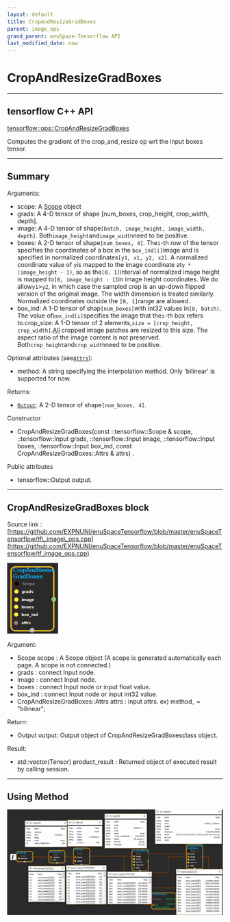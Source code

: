 ```yaml
--- 
layout: default 
title: CropAndResizeGradBoxes 
parent: image_ops 
grand_parent: enuSpace-Tensorflow API 
last_modified_date: now 
--- 
```


# CropAndResizeGradBoxes

---

## tensorflow C++ API

[tensorflow::ops::CropAndResizeGradBoxes](https://www.tensorflow.org/api_docs/cc/class/tensorflow/ops/crop-and-resize-grad-boxes)

Computes the gradient of the crop\_and\_resize op wrt the input boxes tensor.

---

## Summary

Arguments:

* scope: A [Scope](https://www.tensorflow.org/api_docs/cc/class/tensorflow/scope.html#classtensorflow_1_1_scope) object
* grads: A 4-D tensor of shape \[num\_boxes, crop\_height, crop\_width, depth\].
* image: A 4-D tensor of shape`[batch, image_height, image_width, depth]`. Both`image_height`and`image_width`need to be positive.
* boxes: A 2-D tensor of shape`[num_boxes, 4]`. The`i`-th row of the tensor specifies the coordinates of a box in the
  `box_ind[i]`image and is specified in normalized coordinates`[y1, x1, y2, x2]`. A normalized coordinate value of
  `y`is mapped to the image coordinate at`y * (image_height - 1)`, so as the`[0, 1]`interval of normalized image height is mapped to`[0, image_height - 1]`in image height coordinates. We do allow`y1`&gt;`y2`, in which case the sampled crop is an up-down flipped version of the original image. The width dimension is treated similarly. Normalized coordinates outside the
  `[0, 1]`range are allowed.
* box\_ind: A 1-D tensor of shap`[num_boxes]`with int32 values in`[0, batch)`. The value of`box_ind[i]`specifies the image that the`i`-th box refers to.crop\_size: A 1-D tensor of 2 elements,`size = [crop_height, crop_width]`.[All](https://www.tensorflow.org/api_docs/cc/class/tensorflow/ops/all.html#classtensorflow_1_1ops_1_1_all) cropped image patches are resized to this size. The aspect ratio of the image content is not preserved. Both`crop_height`and`crop_width`need to be positive.

Optional attributes \(see[`Attrs`](https://www.tensorflow.org/api_docs/cc/struct/tensorflow/ops/crop-and-resize/attrs.html#structtensorflow_1_1ops_1_1_crop_and_resize_1_1_attrs)\):

* method: A string specifying the interpolation method. Only 'bilinear' is supported for now.

Returns:

* [`Output`](https://www.tensorflow.org/api_docs/cc/class/tensorflow/output.html#classtensorflow_1_1_output): A 2-D tensor of shape`[num_boxes, 4]`.

Constructor

* CropAndResizeGradBoxes\(const ::tensorflow::Scope & scope, ::tensorflow::Input grads, ::tensorflow::Input image, ::tensorflow::Input boxes, ::tensorflow::Input box\_ind, const CropAndResizeGradBoxes::Attrs & attrs\) .

Public attributes

* tensorflow::Output output.

---

## CropAndResizeGradBoxes block

Source link : [https://github.com/EXPNUNI/enuSpaceTensorflow/blob/master/enuSpaceTensorflow/tf\_image\_ops.cpp](https://github.com/EXPNUNI/enuSpaceTensorflow/blob/master/enuSpaceTensorflow/tf_image_ops.cpp)

![](../assets/image_CropAndResizeGradBoxes_Symbol.png)

Argument:

* Scope scope : A Scope object \(A scope is generated automatically each page. A scope is not connected.\)
* grads : connect  Input node.
* image : connect  Input node.
* boxes : connect Input node or input float value.
* box\_ind : connect Input node or input int32 value. 
* CropAndResizeGradBoxes::Attrs  attrs : input attrs. ex\) method\_ = "bilinear";

Return:

* Output output: Output object of CropAndResizeGradBoxesclass object.

Result:

* std::vector\(Tensor\) product\_result : Returned object of executed result by calling session.

---

## Using Method

![](../assets/image_CropAndResizeGradBoxes_Method.png)

